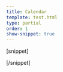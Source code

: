 ```yaml
---
title: Calendar
template: test.html
type: partial
order: 1
show-snippet: true
---
```

[snippet]
<div class="background--white">
    <span class="icon icon-calendar--dark"></span>
    <span class="icon icon-calendar--dark-small"></span>
</div>
<div class="background--ship-grey">
    <span class="icon icon-calendar--light"></span>
    <span class="icon icon-calendar--light-small"></span>
</div>
[/snippet]